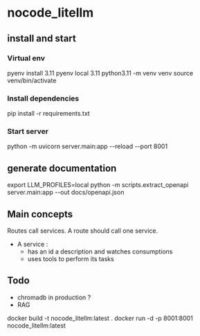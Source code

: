 # nocode_litellm

## install and start

### Virtual env

pyenv install 3.11
pyenv local 3.11
python3.11 -m venv venv
source venv/bin/activate

### Install dependencies

pip install -r requirements.txt

### Start server

python -m uvicorn server.main:app --reload --port 8001

## generate documentation

export LLM_PROFILES=local
python -m scripts.extract_openapi server.main:app --out docs/openapi.json

## Main concepts

Routes call services. A route should call one service.

* A service :
  * has an id a description and watches consumptions
  * uses tools to perform its tasks


## Todo
* chromadb in production ?
* RAG


docker build -t nocode_litellm:latest .
docker run -d -p 8001:8001 nocode_litellm:latest


